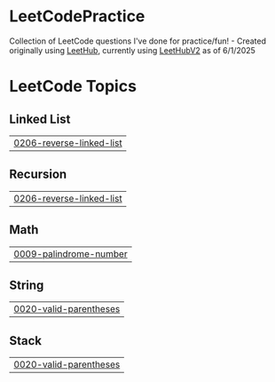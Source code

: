 # LeetCodePractice
Collection of LeetCode questions I've done for practice/fun! - Created originally using [LeetHub](https://github.com/QasimWani/LeetHub), currently using [LeetHubV2](https://github.com/arunbhardwaj/LeetHub-2.0) as of 6/1/2025

<!---LeetCode Topics Start-->
# LeetCode Topics
## Linked List
|  |
| ------- |
| [0206-reverse-linked-list](https://github.com/Don-Laliberte/LeetCodePractice/tree/master/0206-reverse-linked-list) |
## Recursion
|  |
| ------- |
| [0206-reverse-linked-list](https://github.com/Don-Laliberte/LeetCodePractice/tree/master/0206-reverse-linked-list) |
## Math
|  |
| ------- |
| [0009-palindrome-number](https://github.com/Don-Laliberte/LeetCodePractice/tree/master/0009-palindrome-number) |
## String
|  |
| ------- |
| [0020-valid-parentheses](https://github.com/Don-Laliberte/LeetCodePractice/tree/master/0020-valid-parentheses) |
## Stack
|  |
| ------- |
| [0020-valid-parentheses](https://github.com/Don-Laliberte/LeetCodePractice/tree/master/0020-valid-parentheses) |
<!---LeetCode Topics End-->
